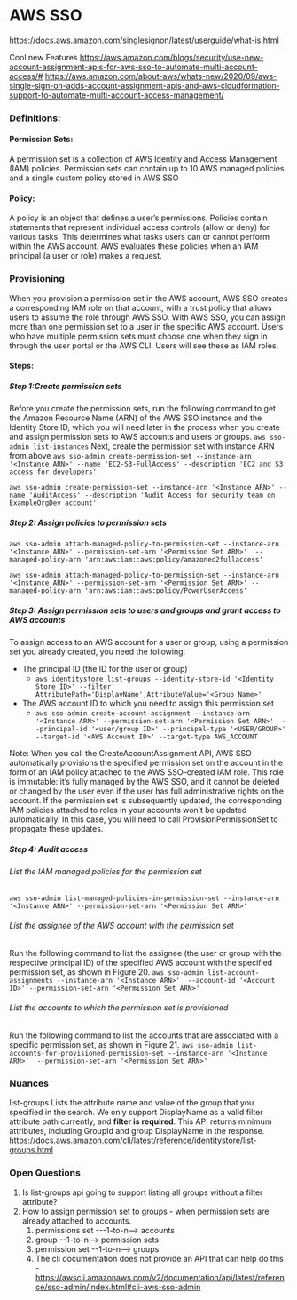 # AWS SSO
https://docs.aws.amazon.com/singlesignon/latest/userguide/what-is.html

Cool new Features
https://aws.amazon.com/blogs/security/use-new-account-assignment-apis-for-aws-sso-to-automate-multi-account-access/#
https://aws.amazon.com/about-aws/whats-new/2020/09/aws-single-sign-on-adds-account-assignment-apis-and-aws-cloudformation-support-to-automate-multi-account-access-management/


### Definitions:
#### Permission Sets:
A permission set is a collection of AWS Identity and Access Management (IAM) policies. Permission sets can contain up to 10 AWS managed policies and a single custom policy stored in AWS SSO

#### Policy:
A policy is an object that defines a user’s permissions. Policies contain statements that represent individual access controls (allow or deny) for various tasks. This determines what tasks users can or cannot perform within the AWS account. AWS evaluates these policies when an IAM principal (a user or role) makes a request.

### Provisioning
When you provision a permission set in the AWS account, AWS SSO creates a corresponding IAM role on that account, 
with a trust policy that allows users to assume the role through AWS SSO. With AWS SSO, you can assign more than one permission set to a user 
in the specific AWS account. Users who have multiple permission sets must choose one when they sign in through the user portal or the AWS CLI. 
Users will see these as IAM roles.

#### Steps:
##### Step 1:Create permission sets
Before you create the permission sets, run the following command to get the Amazon Resource Name (ARN) of the AWS SSO instance and the Identity Store ID, which you will need later in the process when you create and assign permission sets to AWS accounts and users or groups.
`aws sso-admin list-instances`
Next, create the permission set with instance ARN from above
`aws sso-admin create-permission-set --instance-arn '<Instance ARN>' --name 'EC2-S3-FullAccess' --description 'EC2 and S3 access for developers'`

`aws sso-admin create-permission-set --instance-arn '<Instance ARN>' --name 'AuditAccess' --description 'Audit Access for security team on ExampleOrgDev account'`

##### Step 2: Assign policies to permission sets
`aws sso-admin attach-managed-policy-to-permission-set --instance-arn '<Instance ARN>' --permission-set-arn '<Permission Set ARN>' 
--managed-policy-arn 'arn:aws:iam::aws:policy/amazonec2fullaccess'`

`aws sso-admin attach-managed-policy-to-permission-set --instance-arn '<Instance ARN>' --permission-set-arn '<Permission Set ARN>'
--managed-policy-arn 'arn:aws:iam::aws:policy/PowerUserAccess'`

##### Step 3: Assign permission sets to users and groups and grant access to AWS accounts

To assign access to an AWS account for a user or group, using a permission set you already created, you need the following:

* The principal ID (the ID for the user or group)
  * `aws identitystore list-groups --identity-store-id '<Identity Store ID>' --filter AttributePath='DisplayName',AttributeValue='<Group Name>'`
* The AWS account ID to which you need to assign this permission set
  * `aws sso-admin create-account-assignment --instance-arn '<Instance ARN>' --permission-set-arn '<Permission Set ARN>' 
  --principal-id '<user/group ID>' --principal-type '<USER/GROUP>' --target-id '<AWS Account ID>' --target-type AWS_ACCOUNT`

Note: When you call the CreateAccountAssignment API, AWS SSO automatically provisions the specified permission set on the account in the form of an IAM policy attached to the AWS SSO–created IAM role. This role is immutable: it’s fully managed by the AWS SSO, and it cannot be deleted or changed by the user even if the user has full administrative rights on the account. If the permission set is subsequently updated, the corresponding IAM policies attached to roles in your accounts won’t be updated automatically. In this case, you will need to call ProvisionPermissionSet to propagate these updates.

##### Step 4: Audit access
###### List the IAM managed policies for the permission set
`aws sso-admin list-managed-policies-in-permission-set --instance-arn '<Instance ARN>' --permission-set-arn '<Permission Set ARN>'`
###### List the assignee of the AWS account with the permission set
Run the following command to list the assignee (the user or group with the respective principal ID) of the specified AWS account with the specified permission set, as shown in Figure 20.
`aws sso-admin list-account-assignments --instance-arn '<Instance ARN>' 
--account-id '<Account ID>' --permission-set-arn '<Permission Set ARN>'`

###### List the accounts to which the permission set is provisioned
Run the following command to list the accounts that are associated with a specific permission set, as shown in Figure 21.
`aws sso-admin list-accounts-for-provisioned-permission-set --instance-arn '<Instance ARN>' 
--permission-set-arn '<Permission Set ARN>'`

### Nuances
list-groups
Lists the attribute name and value of the group that you specified in the search.
We only support DisplayName as a valid filter attribute path currently, and **filter is required**. This API returns minimum attributes, including GroupId and group DisplayName in the response.
https://docs.aws.amazon.com/cli/latest/reference/identitystore/list-groups.html


### Open Questions
1. Is list-groups api going to support listing all groups without a filter attribute?
2. How to assign permission set to groups - when permission sets are already attached to accounts.
   1. permissions set ---1-to-n--> accounts
   2. group --1-to-n--> permission sets
   3. permission set --1-to-n--> groups
   4. The cli documentation does not provide an API that can help do this - https://awscli.amazonaws.com/v2/documentation/api/latest/reference/sso-admin/index.html#cli-aws-sso-admin


